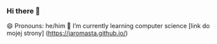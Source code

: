### Hi there 👋
😄 Pronouns: he/him
🌱 I’m currently learning computer science
[link do mojej strony] (https://jaromasta.github.io/)
<!--
**JaroMasta/JaroMasta** is a ✨ _special_ ✨ repository because its `README.md` (this file) appears on your GitHub profile.

Here are some ideas to get you started:

- 🔭 I’m currently working on ...
- 
- 👯 I’m looking to collaborate on ...
- 🤔 I’m looking for help with ...
- 💬 Ask me about ...
- 📫 How to reach me: ...
- 
- ⚡ Fun fact: ...
-->
